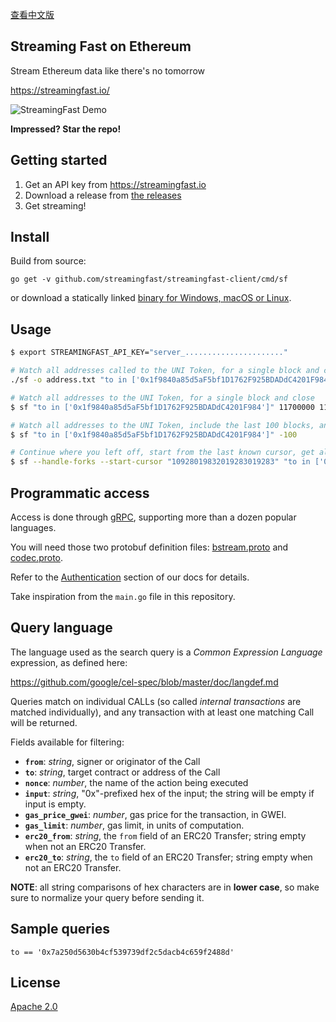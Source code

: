 [查看中文版](./README-CN.md)

Streaming Fast on Ethereum
--------------------------

Stream Ethereum data like there's no tomorrow

https://streamingfast.io/

![StreamingFast Demo](https://streamingfast.io/streamingfast.gif)

**Impressed? Star the repo!**


## Getting started

1. Get an API key from https://streamingfast.io
1. Download a release from [the releases](https://github.com/streamingfast/streamingfast-client/releases)
1. Get streaming!


## Install

Build from source:

    go get -v github.com/streamingfast/streamingfast-client/cmd/sf

or download a statically linked [binary for Windows, macOS or Linux](https://github.com/streamingfast/streamingfast-client/releases).


## Usage

```bash
$ export STREAMINGFAST_API_KEY="server_......................"

# Watch all addresses called to the UNI Token, for a single block and close, save a addresses in address.txt
./sf -o address.txt "to in ['0x1f9840a85d5aF5bf1D1762F925BDADdC4201F984']" 12048598 1207626

# Watch all addresses to the UNI Token, for a single block and close
$ sf "to in ['0x1f9840a85d5aF5bf1D1762F925BDADdC4201F984']" 11700000 11700001

# Watch all addresses to the UNI Token, include the last 100 blocks, and stream forever
$ sf "to in ['0x1f9840a85d5aF5bf1D1762F925BDADdC4201F984']" -100

# Continue where you left off, start from the last known cursor, get all fork notifications (UNDO, IRREVERSIBLE), stream forever
$ sf --handle-forks --start-cursor "10928019832019283019283" "to in ['0x7a250d5630b4cf539739df2c5dacb4c659f2488d']"

```

## Programmatic access

Access is done through [gRPC](https://grpc.io/), supporting more than a dozen popular languages.

You will need those two protobuf definition files: [bstream.proto](https://github.com/dfuse-io/proto/tree/develop/dfuse/bstream/v1) and [codec.proto](https://github.com/dfuse-io/proto-ethereum/tree/develop/dfuse/ethereum/codec/v1).

Refer to the [Authentication](https://docs.dfuse.io/platform/dfuse-cloud/authentication/#obtaining-a-short-lived-jwt) section of our docs for details.

Take inspiration from the `main.go` file in this repository.

## Query language

The language used as the search query is a _Common Expression
Language_ expression, as defined here:

https://github.com/google/cel-spec/blob/master/doc/langdef.md

Queries match on individual CALLs (so called _internal transactions_
are matched individually), and any transaction with at least one
matching Call will be returned.

Fields available for filtering:

* **`from`**: _string_, signer or originator of the Call
* **`to`**: _string_, target contract or address of the Call
* **`nonce`**: _number_, the name of the action being executed
* **`input`**: _string_, "0x"-prefixed hex of the input; the string will be empty if input is empty.
* **`gas_price_gwei`**: _number_, gas price for the transaction, in GWEI.
* **`gas_limit`**: _number_, gas limit, in units of computation.
* **`erc20_from`**: _string_, the `from` field of an ERC20 Transfer; string empty when not an ERC20 Transfer.
* **`erc20_to`**: _string_, the `to` field of an ERC20 Transfer; string empty when not an ERC20 Transfer.

**NOTE**: all string comparisons of hex characters are in **lower case**, so make sure to normalize your query before sending it.



## Sample queries

```
to == '0x7a250d5630b4cf539739df2c5dacb4c659f2488d'
```




## License

[Apache 2.0](./LICENSE)
